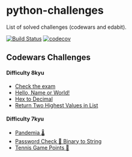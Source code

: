 # python-challenges
List of solved challenges (codewars and edabit).


[![Build Status](https://github.com/aleattene/python_challenges/actions/workflows/python-app.yml/badge.svg?branch=main)](https://github.com/aleattene/python_challenges/actions/workflows/python-app.yml)
[![codecov](https://codecov.io/gh/aleattene/python_challenges/branch/main/graph/badge.svg?token=KP4Y0KB6E4)](https://codecov.io/gh/aleattene/python_challenges)


## Codewars Challenges
#### Difficulty 8kyu
- [Check the exam](https://github.com/aleattene/python_challenges/tree/main/codewars/difficulty_level_8_kyu/check_the_exam)
- [Hello, Name or World!](https://github.com/aleattene/python_challenges/tree/main/codewars/difficulty_level_8_kyu/hello_name_or_world)
- [Hex to Decimal](https://github.com/aleattene/python_challenges/tree/main/codewars/difficulty_level_8_kyu/hex_to_decimal)
- [Return Two Highest Values in List](https://github.com/aleattene/python_challenges/tree/main/codewars/difficulty_level_8_kyu/return_two_highest_values_in_list)


#### Difficulty 7kyu
- [Pandemia 🌡️](https://github.com/aleattene/python_challenges/tree/main/codewars/difficulty_level_7_kyu/pandemia)
- [Password Check 🔐 Binary to String](https://github.com/aleattene/python_challenges/tree/main/codewars/difficulty_level_7_kyu/password_check_binary_to_string)
- [Tennis Game Points 🎾](https://github.com/aleattene/python_challenges/tree/main/codewars/difficulty_level_7_kyu/tennis_game_points#tennis-game-points-)



